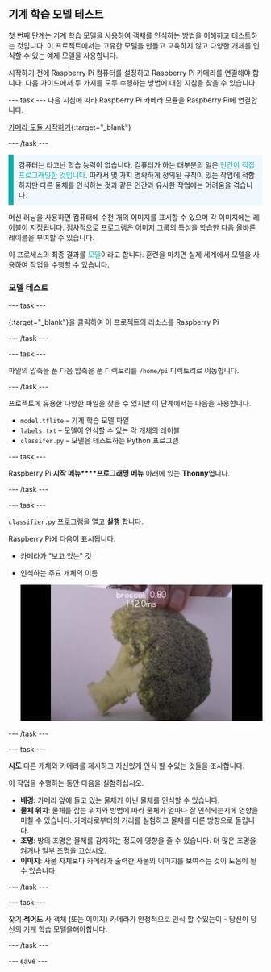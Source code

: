 ## 기계 학습 모델 테스트

첫 번째 단계는 기계 학습 모델을 사용하여 객체를 인식하는 방법을 이해하고 테스트하는 것입니다. 이 프로젝트에서는 고유한 모델을 만들고 교육하지 않고 다양한 개체를 인식할 수 있는 예제 모델을 사용합니다.

시작하기 전에 Raspberry Pi 컴퓨터를 설정하고 Raspberry Pi 카메라를 연결해야 합니다. 다음 가이드에서 두 가지를 모두 수행하는 방법에 대한 지침을 찾을 수 있습니다.

--- task --- 다음 지침에 따라 Raspberry Pi 카메라 모듈을 Raspberry Pi에 연결합니다.

[카메라 모듈 시작하기](https://projects.raspberrypi.org/en/projects/getting-started-with-picamera){:target="_blank"}

--- /task ---

<p style="border-left: solid; border-width:10px; border-color: #0faeb0; background-color: aliceblue; padding: 10px;">
컴퓨터는 타고난 학습 능력이 없습니다. 컴퓨터가 하는 대부분의 일은 <span style="color: #0faeb0">인간이 직접 프로그래밍한 것입니다</span>. 따라서 몇 가지 명확하게 정의된 규칙이 있는 작업에 적합하지만 다른 물체를 인식하는 것과 같은 인간과 유사한 작업에는 어려움을 겪습니다.

머신 러닝을 사용하면 컴퓨터에 수천 개의 이미지를 표시할 수 있으며 각 이미지에는 레이블이 지정됩니다. 점차적으로 프로그램은 이미지 그룹의 특성을 학습한 다음 올바른 레이블을 부여할 수 있습니다.

이 프로세스의 최종 결과를 <span style="color: #0faeb0">모델</span>이라고 합니다. 훈련을 마치면 실제 세계에서 모델을 사용하여 작업을 수행할 수 있습니다. 
</p>

### 모델 테스트

--- task ---

 </a>{:target="_blank"}을 클릭하여 이 프로젝트의 리소스를 Raspberry Pi

</p> 

--- /task ---

--- task ---

파일의 압축을 푼 다음 압축을 푼 디렉토리를 `/home/pi` 디렉토리로 이동합니다.

--- /task ---

프로젝트에 유용한 다양한 파일을 찾을 수 있지만 이 단계에서는 다음을 사용합니다.

 - `model.tflite` – 기계 학습 모델 파일
 - `labels.txt` – 모델이 인식할 수 있는 각 개체의 레이블
 - `classifer.py` – 모델을 테스트하는 Python 프로그램

--- task ---

Raspberry Pi **시작 메뉴****프로그래밍 메뉴** 아래에 있는 **Thonny**엽니다. 

--- /task ---

--- task ---

`classifier.py` 프로그램을 열고 **실행** 합니다. 

Raspberry Pi에 다음이 표시됩니다. 

+ 카메라가 "보고 있는" 것
+ 인식하는 주요 개체의 이름
  
  ![실행 중인 인식기 프로젝트의 이미지입니다.](images/classifier.png)

--- /task ---

--- task ---

**시도** 다른 개체와 카메라를 제시하고 자신있게 인식 할 수있는 것들을 조사합니다. 

이 작업을 수행하는 동안 다음을 실험하십시오.

   - **배경**: 카메라 앞에 들고 있는 물체가 아닌 물체를 인식할 수 있습니다.
   - **물체 위치**: 물체를 잡는 위치와 방법에 따라 물체가 얼마나 잘 인식되는지에 영향을 미칠 수 있습니다. 카메라로부터의 거리를 실험하고 물체를 다른 방향으로 돌립니다.
   - **조명**: 방의 조명은 물체를 감지하는 정도에 영향을 줄 수 있습니다. 더 많은 조명을 켜거나 일부 조명을 끄십시오.
   - **이미지**: 사물 자체보다 카메라가 출력한 사물의 이미지를 보여주는 것이 도움이 될 수 있습니다.

--- /task ---

--- task ---

찾기 **적어도** 사 객체 (또는 이미지) 카메라가 안정적으로 인식 할 수있는이 - 당신이 당신의 기계 학습 모델을해야합니다.

--- /task ---

--- save ---
